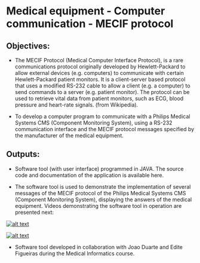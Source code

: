 # Medical equipment - Computer communication - MECIF protocol


## Objectives:

- The MECIF Protocol (Medical Computer Interface Protocol), is a rare communications protocol originally developed by Hewlett-Packard to allow external devices (e.g. computers) to communicate with certain Hewlett-Packard patient monitors. It is a client-server based protocol that uses a modified RS-232 cable to allow a client (e.g. a computer) to send commands to a server (e.g. patient monitor). The protocol can be used to retrieve vital data from patient monitors, such as ECG, blood pressure and heart-rate signals. (from Wikipedia).

- To develop a computer program to communicate with a Philips Medical Systems CMS (Component Monitoring System), using a RS-232 communication interface and the MECIF protocol messages specified by the manufacturer of the medical equipment.



## Outputs:

- Software tool (with user interface) programmed in JAVA. The source code and documentation of the application is available here.

- The software tool is used to demonstrate the implementation of several messages of the MECIF protocol of the Philips Medical Systems CMS (Component Monitoring System), displaying the answers of the medical equipment. Videos demonstrating the software tool in operation are presented next: 

[![alt text](https://img.youtube.com/vi/YPAmYJ98v9k/0.jpg)](https://youtu.be/YPAmYJ98v9k)

[![alt text](https://img.youtube.com/vi/B6JtPIZxQLo/0.jpg)](https://youtu.be/B6JtPIZxQLo)



- Software tool developed in collaboration with Joao Duarte and Edite Figueiras during the Medical Informatics course.
